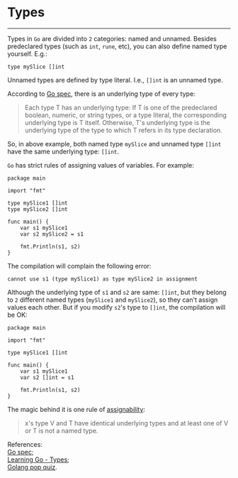 # Types
----
Types in `Go` are divided into `2` categories: named and unnamed. Besides predeclared types (such as `int`, `rune`, etc), you can also define named type yourself. E.g.:  

	type mySlice []int
Unnamed types are defined by type literal. I.e., `[]int` is an unnamed type.  

According to [Go spec](https://golang.org/ref/spec#Types), there is an underlying type of every type:  

>Each type T has an underlying type: If T is one of the predeclared boolean, numeric, or string types, or a type literal, the corresponding underlying type is T itself. Otherwise, T's underlying type is the underlying type of the type to which T refers in its type declaration.

So, in above example, both named type `mySlice` and unnamed type `[]int` have the same underlying type: `[]int`.  

`Go` has strict rules of assigning values of variables. For example:  

	package main
	
	import "fmt"
	
	type mySlice1 []int
	type mySlice2 []int
	
	func main() {
		var s1 mySlice1
		var s2 mySlice2 = s1
	
		fmt.Println(s1, s2)
	}
The compilation will complain the following error:  

	cannot use s1 (type mySlice1) as type mySlice2 in assignment

Although the underlying type of `s1` and `s2` are same: `[]int`, but they belong to `2` different named types (`mySlice1` and `mySlice2`), so they can't assign values each other. But if you modify `s2`'s type to `[]int`, the compilation will be OK:  

	package main

	import "fmt"
	
	type mySlice1 []int
	
	func main() {
		var s1 mySlice1
		var s2 []int = s1
	
		fmt.Println(s1, s2)
	}

The magic behind it is one rule of [assignability](https://golang.org/ref/spec#Assignability):  

>x's type V and T have identical underlying types and at least one of V or T is not a named type.

References:  
[Go spec](https://golang.org/ref/spec#Types);  
[Learning Go - Types](http://www.laktek.com/2012/01/27/learning-go-types/);  
[Golang pop quiz](https://twitter.com/davecheney/status/734646224696016901).